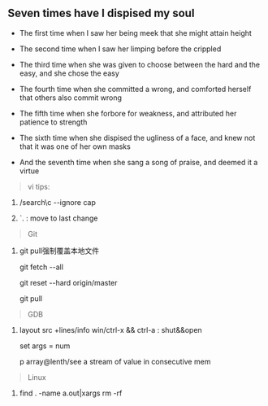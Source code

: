## Seven times have I dispised my soul

* The first time when I saw her being meek that she might attain height

* The second time when I saw her limping before the crippled

* The third time when she was given to choose between the hard and the easy, and she chose the easy

* The fourth time when she committed a wrong, and comforted herself that others also commit wrong

* The fifth time when she forbore for weakness, and attributed her patience to strength

* The sixth time when she dispised the ugliness of a face, and knew not that it was one of her own masks

* And the seventh time when she sang a song of praise, and deemed it a virtue


>vi tips:

1. /search\c       --ignore cap

2. `. : move to last change

>Git 

1. git pull强制覆盖本地文件

    git fetch --all

    git reset --hard origin/master

    git pull
    
>GDB

1. layout src +lines/info win/ctrl-x && ctrl-a : shut&&open

    set args = num

    p array@lenth/see a stream of value in consecutive mem 

>Linux

1. find . -name a.out|xargs rm -rf
